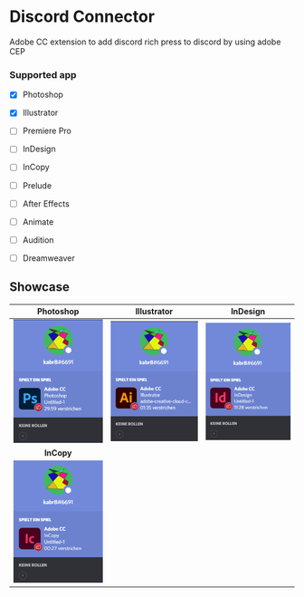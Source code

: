 # Discord Connector
Adobe CC extension to add discord rich press to discord by using adobe CEP


### Supported app
- [x] Photoshop 
- [x] Illustrator
- [ ] Premiere Pro
- [ ] InDesign
- [ ] InCopy
- [ ] Prelude
- [ ] After Effects
- [ ] Animate
- [ ] Audition
- [ ] Dreamweaver


## Showcase

|Photoshop|Illustrator|InDesign|
|---------|-----------|--------|
|![Photoshop](docs/Screenshot-photoshop.png)|![Illustrator](docs/Screenshot-illustrator.png)|![InDesign](docs/Screenshot-indesign.png)|
|<center>**InCopy**</center>|
|![InCopy](docs/Screenshot-incopy.png)